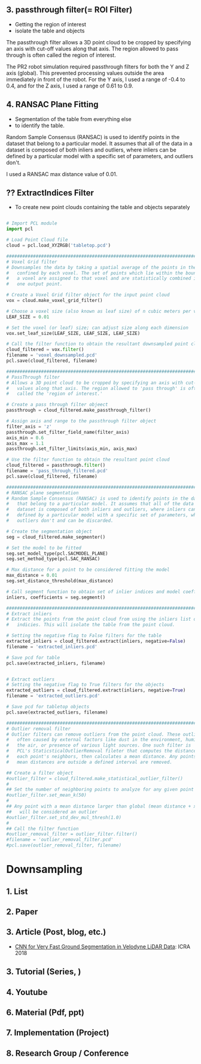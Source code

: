 


## 3. passthrough filter(= ROI Filter)

- Getting the region of interest 
- isolate the table and objects

The passthrough filter allows a 3D point cloud to be cropped by specifying an axis with cut-off values along that axis. The region allowed to pass through is often called the region of interest.

The PR2 robot simulation required passthrough filters for both the Y and Z axis (global). This prevented processing values outside the area immediately in front of the robot. For the Y axis, I used a range of -0.4 to 0.4, and for the Z axis, I used a range of 0.61 to 0.9.


## 4. RANSAC Plane Fitting
- Segmentation of the table from everything else 
- to identify the table.


Random Sample Consensus (RANSAC) is used to identify points in the dataset that belong to a particular model. It assumes that all of the data in a dataset is composed of both inliers and outliers, where inliers can be defined by a particular model with a specific set of parameters, and outliers don't.

I used a RANSAC max distance value of 0.01.


## ?? ExtractIndices Filter
- To create new point clouds containing the table and objects separately


```python

# Import PCL module
import pcl

# Load Point Cloud file
cloud = pcl.load_XYZRGB('tabletop.pcd')

##############################################################################
# Voxel Grid filter
# Downsamples the data by taking a spatial average of the points in the cloud
#   confined by each voxel. The set of points which lie within the bounds of
#   a voxel are assigned to that voxel and are statistically combined into
#   one output point.

# Create a Voxel Grid filter object for the input point cloud
vox = cloud.make_voxel_grid_filter()

# Choose a voxel size (also known as leaf size) of n cubic meters per voxel
LEAF_SIZE = 0.01

# Set the voxel (or leaf) size; can adjust size along each dimension
vox.set_leaf_size(LEAF_SIZE, LEAF_SIZE, LEAF_SIZE)

# Call the filter function to obtain the resultant downsampled point cloud
cloud_filtered = vox.filter()
filename = 'voxel_downsampled.pcd'
pcl.save(cloud_filtered, filename)

##############################################################################
# PassThrough filter
# Allows a 3D point cloud to be cropped by specifying an axis with cut-off
#   values along that axis. The region allowed to 'pass through' is often
#   called the 'region of interest.'

# Create a pass through filter objeect
passthrough = cloud_filtered.make_passthrough_filter()

# Assign axis and range to the passthrough filter object
filter_axis = 'z'
passthrough.set_filter_field_name(filter_axis)
axis_min = 0.6
axis_max = 1.1
passthrough.set_filter_limits(axis_min, axis_max)

# Use the filter function to obtain the resultant point cloud
cloud_filtered = passthrough.filter()
filename = 'pass_through_filtered.pcd'
pcl.save(cloud_filtered, filename)

##############################################################################
# RANSAC plane segmentation
# Random Sample Consensus (RANSAC) is used to identify points in the dataset
#   that belong to a particular model. It assumes that all of the data in a
#   dataset is composed of both inliers and outliers, where inliers can be
#   defined by a particular model with a specific set of parameters, where
#   outliers don't and can be discarded.

# Create the segmentation object
seg = cloud_filtered.make_segmenter()

# Set the model to be fitted
seg.set_model_type(pcl.SACMODEL_PLANE)
seg.set_method_type(pcl.SAC_RANSAC)

# Max distance for a point to be considered fitting the model
max_distance = 0.01
seg.set_distance_threshold(max_distance)

# Call segment function to obtain set of inlier indices and model coefficients
inliers, coefficients = seg.segment()

##############################################################################
# Extract inliers
# Extract the points from the point cloud from using the inliers list of
#   indicies. This will isolate the table from the point cloud.

# Setting the negative flag to False filters for the table
extracted_inliers = cloud_filtered.extract(inliers, negative=False)
filename = 'extracted_inliers.pcd'

# Save pcd for table
pcl.save(extracted_inliers, filename)


# Extract outliers
# Setting the negative flag to True filters for the objects
extracted_outliers = cloud_filtered.extract(inliers, negative=True)
filename = 'extracted_outliers.pcd'

# Save pcd for tabletop objects
pcl.save(extracted_outliers, filename)

##############################################################################
# Outlier removal filter
# Outlier filters can remove outliers from the point cloud. These outliers are
#   often caused by external factors like dust in the environment, humidity in
#   the air, or presence of various light sources. One such filter is
#   PCL's StaticsticalOutlierRemoval fileter that computes the distance to
#   each point's neighbors, then calculates a mean distance. Any points whose
#   mean distances are outside a defined interval are removed.

## Create a filter object
#outlier_filter = cloud_filtered.make_statistical_outlier_filter()
#
## Set the number of neighboring points to analyze for any given point
#outlier_filter.set_mean_k(50)
#
## Any point with a mean distance larger than global (mean distance + x*std_dev)
##   will be considered an outlier
#outlier_filter.set_std_dev_mul_thresh(1.0)
#
## Call the filter function
#outlier_removal_filter = outlier_filter.filter()
#filename = 'outlier_removal_filter.pcd'
#pcl.save(outlier_removal_filter, filename)


```


# Downsampling

## 1. List



## 2. Paper



## 3. Article (Post, blog, etc.)

- [CNN for Very Fast Ground Segmentation in Velodyne LiDAR Data](https://arxiv.org/abs/1709.02128): ICRA 2018

## 3. Tutorial (Series, )



## 4. Youtube



## 6. Material (Pdf, ppt)



## 7. Implementation (Project)


## 8. Research Group / Conference 
